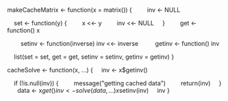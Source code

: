 makeCacheMatrix <- function(x = matrix()) 
{
   
    inv <- NULL

    set <- function(y) 
{
        x <<- y
        inv <<- NULL
    }
   
    get <- function() x

   
    setinv <- function(inverse) inv <<- inverse
    
    getinv <- function() inv

    list(set = set, get = get, 
         setinv = setinv, 
         getinv = getinv)
}


cacheSolve <- function(x, ...) 
{
    inv <- x$getinv()

    if (!is.null(inv)) {
        message("getting cached data")
        return(inv)
    }
 
    data <- x$get()
    inv <- solve(data, ...)
    x$setinv(inv)
    inv
}
